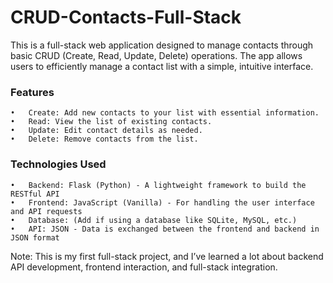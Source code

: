 # CRUD-Contacts-Full-Stack

This is a full-stack web application designed to manage contacts through basic CRUD (Create, Read, Update, Delete) operations. The app allows users to efficiently manage a contact list with a simple, intuitive interface.

### Features
	•	Create: Add new contacts to your list with essential information.
	•	Read: View the list of existing contacts.
	•	Update: Edit contact details as needed.
	•	Delete: Remove contacts from the list.


### Technologies Used
	•	Backend: Flask (Python) - A lightweight framework to build the RESTful API
	•	Frontend: JavaScript (Vanilla) - For handling the user interface and API requests
	•	Database: (Add if using a database like SQLite, MySQL, etc.)
	•	API: JSON - Data is exchanged between the frontend and backend in JSON format


Note: This is my first full-stack project, and I’ve learned a lot about backend API development, frontend interaction, and full-stack integration.
